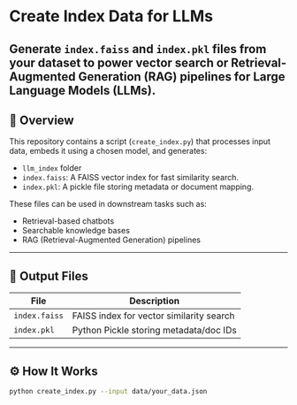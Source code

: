 # Create Index Data for LLMs

Generate `index.faiss` and `index.pkl` files from your dataset to power vector search or Retrieval-Augmented Generation (RAG) pipelines for Large Language Models (LLMs).
---
## 🧠 Overview

This repository contains a script (`create_index.py`) that processes input data, embeds it using a chosen model, and generates:

- `llm_index` folder  
- `index.faiss`: A FAISS vector index for fast similarity search.
- `index.pkl`: A pickle file storing metadata or document mapping.

These files can be used in downstream tasks such as:
- Retrieval-based chatbots
- Searchable knowledge bases
- RAG (Retrieval-Augmented Generation) pipelines
---
## 📂 Output Files

| File         | Description                              |
|--------------|------------------------------------------|
| `index.faiss` | FAISS index for vector similarity search |
| `index.pkl`   | Python Pickle storing metadata/doc IDs   |
---
## ⚙️ How It Works

```bash
python create_index.py --input data/your_data.json